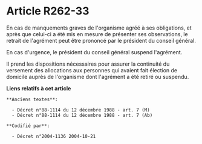 # Article R262-33

En cas de manquements graves de l'organisme agréé à ses obligations, et après que celui-ci a été mis en mesure de présenter
ses observations, le retrait de l'agrément peut être prononcé par le président du conseil général.

En cas d'urgence, le président du conseil général suspend l'agrément.

Il prend les dispositions nécessaires pour assurer la continuité du versement des allocations aux personnes qui avaient fait
élection de domicile auprès de l'organisme dont l'agrément a été retiré ou suspendu.

**Liens relatifs à cet article**

	**Anciens textes**:

	  - Décret n°88-1114 du 12 décembre 1988 - art. 7 (M)
	  - Décret n°88-1114 du 12 décembre 1988 - art. 7 (Ab)

	**Codifié par**:

	  - Décret n°2004-1136 2004-10-21
